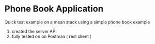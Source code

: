 # Phone Book Application
Quick test example on a mean stack using a simple phone book example

1. created the server API
2. fully tested on on Postman ( rest client )
